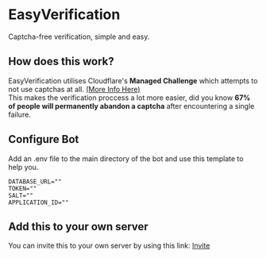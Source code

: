 # EasyVerification
Captcha-free verification, simple and easy.

## How does this work?
EasyVerification utilises Cloudflare's **Managed Challenge** which attempts to not use captchas at all. [(More Info Here)](https://blog.cloudflare.com/end-cloudflare-captcha/)\
This makes the verification proccess a lot more easier, did you know **67% of people will permanently abandon a captcha** after encountering a single failure. 

## Configure Bot
Add an .env file to the main directory of the bot and use this template to help you.
```
DATABASE_URL=""
TOKEN=""
SALT=""
APPLICATION_ID=""
```

## Add this to your own server
You can invite this to your own server by using this link: [Invite](https://easyverify.tech/invite)